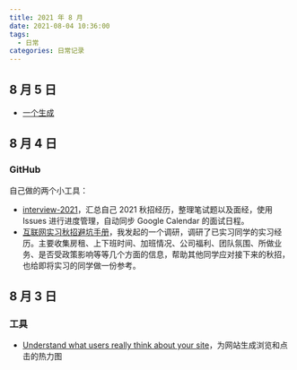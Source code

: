 ```yaml
---
title: 2021 年 8 月
date: 2021-08-04 10:36:00
tags: 
  - 日常
categories: 日常记录
---
```


## 8 月 5 日

- [一个生成](https://twitter.com/kzhttkhs/status/1420390042564927489?s=21)

## 8 月 4 日

### GitHub

自己做的两个小工具：

- [interview-2021](https://github.com/Mayandev/interview-2021/)，汇总自己 2021 秋招经历，整理笔试题以及面经，使用 Issues 进行进度管理，自动同步 Google Calendar 的面试日程。
- [互联网实习秋招避坑手册](https://hustlab.github.io/)，我发起的一个调研，调研了已实习同学的实习经历。主要收集房租、上下班时间、加班情况、公司福利、团队氛围、所做业务、是否受政策影响等等几个方面的信息，帮助其他同学应对接下来的秋招，也给即将实习的同学做一份参考。

## 8 月 3 日

### 工具

- [Understand what users really think about your site](https://www.hotjar.com/incoming-feedback/)，为网站生成浏览和点击的热力图


